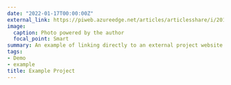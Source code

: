 ```yaml
---
date: "2022-01-17T00:00:00Z"
external_link: https://piweb.azureedge.net/articles/articlesshare/i/2013/project-puzzle-pieces.jpg  
image:
  caption: Photo powered by the author
  focal_point: Smart
summary: An example of linking directly to an external project website using `external_link`.
tags:
- Demo
- example
title: Example Project
---
```

